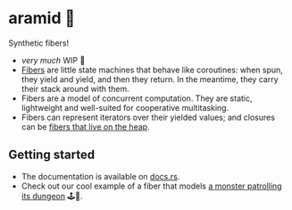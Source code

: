 # aramid 🧵

Synthetic fibers!

- _very much_ WIP 🚧
- [Fibers][wikipedia-fibers] are little state machines that behave like
  coroutines: when spun, they yield and yield, and then they return. In the
  meantime, they carry their stack around with them.
- Fibers are a model of concurrent computation. They are static, lightweight and
  well-suited for cooperative multitasking.
- Fibers can represent iterators over their yielded values; and closures can be
  [fibers that live on the heap][api-heapjob].

## Getting started

- The documentation is available on
  [docs.rs](https://docs.rs/aramid/latest/aramid/).
- Check out our cool example of a fiber that models [a monster patrolling its
  dungeon][example-monster] 🕹️👾.

[wikipedia-fibers]: https://en.wikipedia.org/wiki/Fiber_(computer_science)
[api-heapjob]: https://docs.rs/aramid/latest/aramid/struct.HeapJob.html
[example-monster]: ./examples/monster.rs
